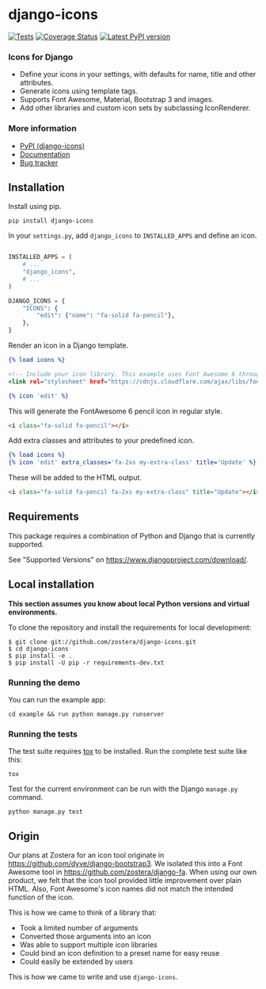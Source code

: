 # django-icons

[![Tests](https://github.com/zostera/django-icons/actions/workflows/test.yml/badge.svg?branch=main)](https://github.com/zostera/django-icons/actions?query=workflow%3Atest+branch%3Amain)
[![Coverage Status](https://coveralls.io/repos/github/zostera/django-icons/badge.svg?branch=main)](https://coveralls.io/github/zostera/django-icons?branch=main)
[![Latest PyPI version](https://img.shields.io/pypi/v/django-icons.svg)](https://pypi.python.org/pypi/django-icons)

### Icons for Django

- Define your icons in your settings, with defaults for name, title and other attributes.
- Generate icons using template tags.
- Supports Font Awesome, Material, Bootstrap 3 and images.
- Add other libraries and custom icon sets by subclassing IconRenderer.

### More information

- [PyPI (django-icons)](https://pypi.python.org/pypi/django-icons)
- [Documentation](https://django-icons.readthedocs.io/en/latest/)
- [Bug tracker](http://github.com/zostera/django-icons/issues)

## Installation


Install using pip.

```shell
pip install django-icons
```

In your `settings.py`, add `django_icons` to `INSTALLED_APPS` and define an icon.

```python

INSTALLED_APPS = (
    # ...
    "django_icons",
    # ...
)

DJANGO_ICONS = {
    "ICONS": {
        "edit": {"name": "fa-solid fa-pencil"},
    },
}
```

Render an icon in a Django template.

```djangotemplate
{% load icons %}

<!-- Include your icon library. This example uses Font Awesome 6 through cdnjs.  -->
<link rel="stylesheet" href="https://cdnjs.cloudflare.com/ajax/libs/font-awesome/6.5.1/css/all.min.css">

{% icon 'edit' %}
```

This will generate the FontAwesome 6 pencil icon in regular style.

```html
<i class="fa-solid fa-pencil"></i>
```

Add extra classes and attributes to your predefined icon.

```djangotemplate
{% load icons %}
{% icon 'edit' extra_classes='fa-2xs my-extra-class' title='Update' %}
```

These will be added to the HTML output.

```html
<i class="fa-solid fa-pencil fa-2xs my-extra-class" title="Update"></i>
```

## Requirements

This package requires a combination of Python and Django that is currently supported.

See "Supported Versions" on <https://www.djangoproject.com/download/>.

## Local installation

**This section assumes you know about local Python versions and virtual environments.**

To clone the repository and install the requirements for local development:

```shell
$ git clone git://github.com/zostera/django-icons.git
$ cd django-icons
$ pip install -e .
$ pip install -U pip -r requirements-dev.txt
```

### Running the demo

You can run the example app:

```shell
cd example && run python manage.py runserver
```

### Running the tests

The test suite requires [tox](https://tox.readthedocs.io/) to be installed. Run the complete test suite like this:

```shell
tox
```

Test for the current environment can be run with the Django `manage.py` command.

```shell
python manage.py test
```

## Origin

Our plans at Zostera for an icon tool originate in <https://github.com/dyve/django-bootstrap3>. We isolated this into a Font Awesome tool in <https://github.com/zostera/django-fa>. When using our own product, we felt that the icon tool provided little improvement over plain HTML. Also, Font Awesome's icon names did not match the intended function of the icon.

This is how we came to think of a library that:

- Took a limited number of arguments
- Converted those arguments into an icon
- Was able to support multiple icon libraries
- Could bind an icon definition to a preset name for easy reuse
- Could easily be extended by users

This is how we came to write and use `django-icons`.
